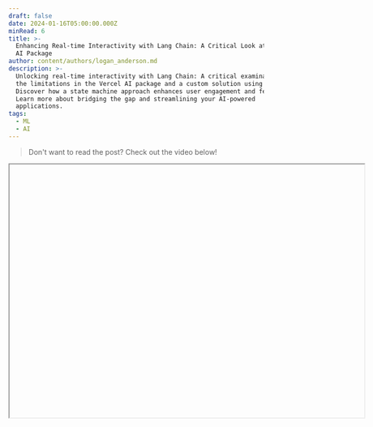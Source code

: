```yaml
---
draft: false
date: 2024-01-16T05:00:00.000Z
minRead: 6
title: >-
  Enhancing Real-time Interactivity with Lang Chain: A Critical Look at Vercel
  AI Package
author: content/authors/logan_anderson.md
description: >-
  Unlocking real-time interactivity with Lang Chain: A critical examination of
  the limitations in the Vercel AI package and a custom solution using XState.
  Discover how a state machine approach enhances user engagement and feedback.
  Learn more about bridging the gap and streamlining your AI-powered
  applications.
tags:
  - ML
  - AI
---
```


> Don't want to read the post? Check out the video below!

<Iframe url="https://www.youtube.com/embed/UluvYK3JZs4" width="700" height="500" />

## Introduction:

> Check out the [code on Github](https://github.com/logan-anderson/llm-xstate-demo "Github Code")

Before diving into today's topic, I want to preface this discussion with a shout out to Vercel. As a dedicated user of their products for over four years, I've found immense value in their offerings, particularly Next.js. The wealth of tutorials available online has been instrumental in my journey through the web development world. However, there's one aspect where I've found myself somewhat disappointed—the Vercel AI package.

## The Promise of Vercel AI:

The Vercel AI package boasts an impressive array of features, allowing developers to seamlessly integrate tools like Lang Chain, Anthropic, Hugging Face, or even ChatGPT directly into their front-end applications. With minimal backend configuration and a simple frontend hook, developers can quickly get their applications up and running.

## The Shortfall:

Despite the initial promise, my experience with the Vercel AI package has left me wanting. One significant drawback is the inability to stream intermediate steps back to the user in real time. This limitation becomes apparent when, for example, building a ChatGPT clone that generates images using a tool provided by the agent. Unfortunately, the current setup doesn't allow for providing real-time feedback to users about the ongoing processes.

## The Challenge:

To illustrate this point, let's consider an example. Imagine querying a ChatGPT interface about the sum from 1 to 10 and requesting a chart to visualize the calculation. With the Vercel package, you'd have to wait for the backend to complete the execution before receiving any response. This lack of real-time feedback hinders the user experience.

## A Proposed Solution:

To address this issue, I turned to a custom solution using Lang Chain and a state machine library called XState. By modeling the interaction between the agent and the user, I created a system that not only streams data but also does so in real time. This allows users to receive feedback as tools are being utilized, enhancing the overall interactivity.

## The XState Machine:

The state machine handles the back-and-forth communication between the agent and the user, tracking tool usage, execution, and user messages. The front end is designed to display these interactions, providing users with a dynamic and engaging experience. This approach not only addresses the real-time streaming limitation but also offers a consistent API for both frontend and backend operations.

## Conclusion:

In conclusion, while the Vercel AI package offers a robust set of features, the limitation in real-time streaming of intermediate steps can be a significant hindrance for certain applications. The custom solution using Lang Chain and XState demonstrates the potential for a more interactive and engaging user experience. State machines prove to be a valuable tool in managing the complexities of language models like ChatGPT.

The code is available on [Github](https://github.com/logan-anderson/llm-xstate-demo "Code on Github") and I welcome any feedback or suggestions for improvement. Feel free to let me know your thoughts in the comments below. Don't hesitate to reach out with any questions or comments!
